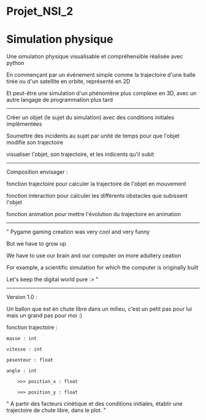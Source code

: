 # Projet_NSI_2

# Simulation physique

Une simulation physique visualisable et compréhensible réalisée avec python

En commençant par un événement simple comme la trajectoire d'une balle tirée ou d'un satellite en orbite, représenté en 2D 

Et peut-être une simulation d'un phénomène plus complexe en 3D, avec un autre langage de programmation plus tard



-------------------------------------------------------------------------------------------------------------------

Créer un objet (le sujet du simulation) avec des conditions initiales implémentées

Soumettre des incidents au sujet par unité de temps pour que l'objet modifie son trajectoire

visualiser l'objet, son trajectoire, et les indicents qu'il subit

    
-------------------------------------------------------------------------------------------------------------------

Composition envisager :
  
  fonction trajectoire pour calculer la trajectoire de l'objet en mouvement
  
  fonction interaction pour calculer les diffèrents obstacles que subissent l'objet
  
  fonction animation pour mettre l'évolution du trajectoire en animation

-------------------------------------------------------------------------------------------------------------------


" Pygame gaming creation was very cool and very funny

But we have to grow up

We have to use our brain and our computer on more adultery ceation

For example, a scientific simulation for which the computer is originally built

Let's keep the digital world pure :> "


-------------------------------------------------------------------------------------------------------------------

Version 1.0 :

Un ballon que est en chute libre dans un milieu, c'est un petit pas pour lui mais un grand pas pour moi :) 

fonction trajectoire :

    masse : int
    
    vitesse : int
    
    pesenteur : float
    
    angle : int 
    
        >>> position_x : float
        
        >>> position_y : float 
     
" A partir des facteurs cinétique et des conditions initiales, établir une trajectoire de chute libre, dans le plot. "


